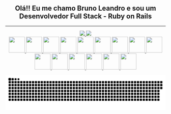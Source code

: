 <h2 align="center"> Olá!! Eu me chamo Bruno Leandro e sou um Desenvolvedor Full Stack - Ruby on Rails</h2>

---

<div align="center">
  <a href="https://github.com/rafaballerini">
  <img height="180em" src="https://github-readme-stats.vercel.app/api?username=Bruno-Boni&show_icons=true&theme=dracula&include_all_commits=true&count_private=true"/>
  <img height="180em" src="https://github-readme-stats.vercel.app/api/top-langs/?username=Bruno-Boni&layout=compact&langs_count=7&theme=dracula"/> <br/>
  <img src="https://cdn.jsdelivr.net/gh/devicons/devicon/icons/ruby/ruby-original.svg", height="50em", width="50em"/>
  <img src="https://cdn.jsdelivr.net/gh/devicons/devicon/icons/mysql/mysql-original.svg", height="50em", width="50em"/>
  <img src="https://cdn.jsdelivr.net/gh/devicons/devicon/icons/javascript/javascript-original.svg", height="50em", width="50em"/>
  <img src="https://cdn.jsdelivr.net/gh/devicons/devicon/icons/html5/html5-original.svg", height="50em", width="50em"/>
  <img src="https://cdn.jsdelivr.net/gh/devicons/devicon/icons/css3/css3-original.svg", height="50em", width="50em"/>
  <img src="https://cdn.jsdelivr.net/gh/devicons/devicon/icons/docker/docker-original.svg", height="50em", width="50em"/>
  <img src="https://cdn.jsdelivr.net/gh/devicons/devicon/icons/python/python-original.svg", height="50em", width="50em"/>
  <img src="https://cdn.jsdelivr.net/gh/devicons/devicon/icons/postgresql/postgresql-original.svg", height="50em", width="50em"/>
  <img src="https://cdn.jsdelivr.net/gh/devicons/devicon/icons/rails/rails-original-wordmark.svg", height="50em", width="50em"/>
  <img src="https://cdn.jsdelivr.net/gh/devicons/devicon/icons/sass/sass-original.svg", height="50em", width="50em"/>
  <img src="https://cdn.jsdelivr.net/gh/devicons/devicon/icons/nodejs/nodejs-original.svg", height="50em", width="50em"/>
  <img src="https://cdn.jsdelivr.net/gh/devicons/devicon/icons/angularjs/angularjs-original.svg", height="50em", width="50em"/>
  <img src="https://cdn.jsdelivr.net/gh/devicons/devicon/icons/vuejs/vuejs-original.svg", height="50em", width="50em"/>
  <img src="https://cdn.jsdelivr.net/gh/devicons/devicon/icons/typescript/typescript-original.svg", height="50em", width="50em"/>
  <img src="https://cdn.jsdelivr.net/gh/devicons/devicon/icons/mongodb/mongodb-original.svg", height="50em", width="50em"/>    
    
    
 ![Snake animation](https://github.com/Bruno-Boni/Bruno-Boni/blob/output/github-contribution-grid-snake.svg)
    
</div>


  
